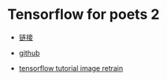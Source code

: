 # Tensorflow for poets 2
* [链接](https://codelabs.developers.google.com/codelabs/tensorflow-for-poets/#0)

* [github](https://github.com/googlecodelabs/tensorflow-for-poets-2)

* [tensorflow tutorial image retrain](https://www.tensorflow.org/tutorials/image_retraining)